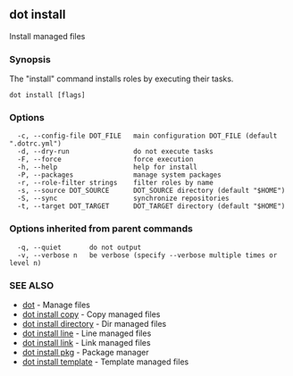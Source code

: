 ## dot install

Install managed files

### Synopsis

The "install" command installs roles by executing their tasks.

```
dot install [flags]
```

### Options

```
  -c, --config-file DOT_FILE   main configuration DOT_FILE (default ".dotrc.yml")
  -d, --dry-run                do not execute tasks
  -F, --force                  force execution
  -h, --help                   help for install
  -P, --packages               manage system packages
  -r, --role-filter strings    filter roles by name
  -s, --source DOT_SOURCE      DOT_SOURCE directory (default "$HOME")
  -S, --sync                   synchronize repositories
  -t, --target DOT_TARGET      DOT_TARGET directory (default "$HOME")
```

### Options inherited from parent commands

```
  -q, --quiet       do not output
  -v, --verbose n   be verbose (specify --verbose multiple times or level n)
```

### SEE ALSO

* [dot](dot.md)	 - Manage files
* [dot install copy](dot_install_copy.md)	 - Copy managed files
* [dot install directory](dot_install_directory.md)	 - Dir managed files
* [dot install line](dot_install_line.md)	 - Line managed files
* [dot install link](dot_install_link.md)	 - Link managed files
* [dot install pkg](dot_install_pkg.md)	 - Package manager
* [dot install template](dot_install_template.md)	 - Template managed files

